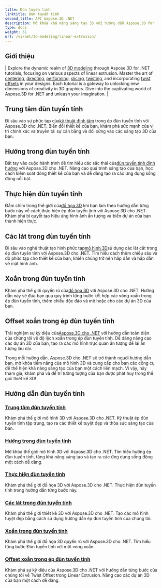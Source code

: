 ```yaml
---
title: Đùn tuyến tính
linktitle: Đùn tuyến tính
second_title: API Aspose.3D .NET
description: Mở khóa khả năng sáng tạo 3D với hướng dẫn Aspose.3D for .NET. Nắm vững các kỹ thuật ép đùn tuyến tính, nâng cao thiết kế và nâng cao dự án của bạn một cách dễ dàng.
type: docs
weight: 31
url: /vi/net/3d-modeling/linear-extrusion/
---
```

## Giới thiệu
| Explore the dynamic realm of [3D modeling](./center-in-linear-extrusion/) through Aspose.3D for .NET tutorials, focusing on various aspects of linear extrusion. Master the art of [centering](./center-in-linear-extrusion/), [directing](./direction-in-linear-extrusion/), [performing](./performing-linear-extrusion/), [slicing](./slices-in-linear-extrusion/), [twisting](./twist-in-linear-extrusion/), and incorporating [twist offsets](./twist-offset-in-linear-extrusion/) in your designs. Each tutorial is a gateway to unlocking new dimensions of creativity in 3D graphics. Dive into the captivating world of Aspose.3D for .NET and unleash your imagination. |

## Trung tâm đùn tuyến tính
 Đi sâu vào sự phức tạp của[kỹ thuật định tâm](./center-in-linear-extrusion/) trong ép đùn tuyến tính với Aspose.3D cho .NET. Biến đổi thiết kế của bạn, khám phá sức mạnh của vị trí chính xác và truyền tải sự cân bằng và đối xứng vào các sáng tạo 3D của bạn.

## Hướng trong đùn tuyến tính
 Bắt tay vào cuộc hành trình để tìm hiểu các sắc thái của[đùn tuyến tính định hướng](./direction-in-linear-extrusion/) với Aspose.3D cho .NET. Nâng cao quá trình sáng tạo của bạn, học cách kiểm soát dòng thiết kế của bạn và dễ dàng tạo ra các ứng dụng sống động nổi bật.

## Thực hiện đùn tuyến tính
 Đắm chìm trong thế giới của[đồ họa 3D](./performing-linear-extrusion/) khi bạn làm theo hướng dẫn từng bước này về cách thực hiện ép đùn tuyến tính với Aspose.3D cho .NET. Khám phá bí quyết tạo hiệu ứng hình ảnh ấn tượng và biến dự án của bạn thành hiện thực.

## Các lát trong đùn tuyến tính
 Đi sâu vào nghệ thuật tạo hình phức tạp[mô hình 3D](./slices-in-linear-extrusion/)sử dụng các lát cắt trong ép đùn tuyến tính với Aspose.3D cho .NET. Tìm hiểu cách thêm chiều sâu và độ phức tạp cho thiết kế của bạn, khiến chúng trở nên hấp dẫn và hấp dẫn về mặt hình ảnh.

## Xoắn trong đùn tuyến tính
 Khám phá thế giới quyến rũ của[đồ họa 3D](./twist-in-linear-extrusion/) với Aspose.3D cho .NET. Hướng dẫn này sẽ đưa bạn qua quy trình từng bước kết hợp các vòng xoắn trong ép đùn tuyến tính, thêm chiều độc đáo và mê hoặc cho các dự án 3D của bạn.

## Offset xoắn trong ép đùn tuyến tính
 Trải nghiệm sự kỳ diệu của[Aspose.3D cho .NET](./twist-offset-in-linear-extrusion/) với hướng dẫn toàn diện của chúng tôi về độ lệch xoắn trong ép đùn tuyến tính. Dễ dàng nâng cao các dự án 3D của bạn, tạo ra các mô hình trực quan ấn tượng để lại ấn tượng lâu dài.

Trong mỗi hướng dẫn, Aspose.3D cho .NET sẽ trở thành người hướng dẫn bạn, mở khóa tiềm năng của mô hình 3D và cung cấp cho bạn các công cụ để thể hiện khả năng sáng tạo của bạn một cách liền mạch. Vì vậy, hãy tham gia, khám phá và để trí tưởng tượng của bạn được phát huy trong thế giới thiết kế 3D!
## Hướng dẫn đùn tuyến tính
### [Trung tâm đùn tuyến tính](./center-in-linear-extrusion/)
Khám phá thế giới mô hình 3D với Aspose.3D cho .NET. Kỹ thuật ép đùn tuyến tính tập trung, tạo ra các thiết kế tuyệt đẹp và thỏa sức sáng tạo của bạn.
### [Hướng trong đùn tuyến tính](./direction-in-linear-extrusion/)
Mở khóa thế giới mô hình 3D với Aspose.3D cho .NET. Tìm hiểu hướng ép đùn tuyến tính, tăng khả năng sáng tạo và tạo ra các ứng dụng sống động một cách dễ dàng.
### [Thực hiện đùn tuyến tính](./performing-linear-extrusion/)
Khám phá thế giới đồ họa 3D với Aspose.3D cho .NET. Thực hiện đùn tuyến tính trong hướng dẫn từng bước này.
### [Các lát trong đùn tuyến tính](./slices-in-linear-extrusion/)
Khám phá thế giới thiết kế 3D với Aspose.3D cho .NET. Tạo các mô hình tuyệt đẹp bằng cách sử dụng hướng dẫn ép đùn tuyến tính của chúng tôi.
### [Xoắn trong đùn tuyến tính](./twist-in-linear-extrusion/)
Khám phá thế giới đồ họa 3D quyến rũ với Aspose.3D cho .NET. Tìm hiểu từng bước Đùn tuyến tính với một vòng xoắn.
### [Offset xoắn trong ép đùn tuyến tính](./twist-offset-in-linear-extrusion/)
Khám phá sự kỳ diệu của Aspose.3D cho .NET với hướng dẫn từng bước của chúng tôi về Twist Offset trong Linear Extrusion. Nâng cao các dự án 3D của bạn một cách dễ dàng.